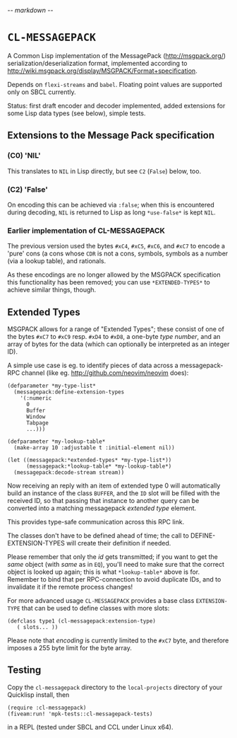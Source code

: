 -*- markdown -*-

# `CL-MESSAGEPACK`

A Common Lisp implementation of the MessagePack (http://msgpack.org/)
serialization/deserialization format, implemented according to
http://wiki.msgpack.org/display/MSGPACK/Format+specification.

Depends on `flexi-streams` and `babel`. Floating point values are
supported only on SBCL currently.

Status: first draft encoder and decoder implemented, added extensions
for some Lisp data types (see below), simple tests.

## Extensions to the Message Pack specification

### (C0) 'NIL'

This translates to `NIL` in Lisp directly, but see `C2` (`False`) below, too.

### (C2) 'False'

On encoding this can be achieved via `:false`; when this is encountered
during decoding, `NIL` is returned to Lisp as long `*use-false*` is kept `NIL`.

### Earlier implementation of CL-MESSAGEPACK

The previous version used the bytes `#xC4`, `#xC5`, `#xC6`, and `#xC7` to encode
a 'pure' cons (a cons whose `CDR` is not a cons,
symbols, symbols as a number (via a lookup table), and rationals.

As these encodings are no longer allowed by the MSGPACK specification this
functionality has been removed; you can use `*EXTENDED-TYPES*`
to achieve similar things, though.


## Extended Types

MSGPACK allows for a range of "Extended Types"; these consist of one of the
bytes `#xC7` to `#xC9` resp. `#xD4` to `#xD8`, a one-byte _type number_, and an
array of bytes for the data (which can optionally be interpreted as an integer ID).

A simple use case is eg. to identify pieces of data across a messagepack-RPC
channel (like eg. http://github.com/neovim/neovim does):

    (defparameter *my-type-list*
      (messagepack:define-extension-types
        '(:numeric
          0
          Buffer
          Window
          Tabpage
          ...)))

    (defparameter *my-lookup-table*
      (make-array 10 :adjustable t :initial-element nil))

    (let ((messagepack:*extended-types* *my-type-list*))
          (messagepack:*lookup-table* *my-lookup-table*)
      (messagepack:decode-stream stream))

Now receiving an reply with an item of extended type 0 will
automatically build an instance of the class `BUFFER`, and the `ID` slot will
be filled with the received ID, so that passing that instance to another
query can be converted into a matching messagepack _extended type_ element.

This provides type-safe communication across this RPC link.

The classes don't have to be defined ahead of time; the call to
DEFINE-EXTENSION-TYPES will create their definition if needed.

Please remember that only the _id_ gets transmitted; if you want to get the
_same_ object (with _same_ as in `EQ`), you'll need to make sure that
the correct object is looked up again; this is what `*lookup-table*`
above is for. Remember to bind that per RPC-connection to avoid duplicate IDs,
and to invalidate it if the remote process changes!


For more advanced usage `CL-MESSAGEPACK` provides a base class `EXTENSION-TYPE`
that can be used to define classes with more slots:

    (defclass type1 (cl-messagepack:extension-type)
       ( slots... ))


Please note that *encoding* is currently limited to the `#xC7` byte, and
therefore imposes a 255 byte limit for the byte array.


## Testing

Copy the `cl-messagepack` directory to the `local-projects` directory
of your Quicklisp install, then

    (require :cl-messagepack)
    (fiveam:run! 'mpk-tests::cl-messagepack-tests)

in a REPL (tested under SBCL and CCL under Linux x64).

